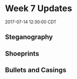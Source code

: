 Week 7 Updates
================
2017-07-14 12:30:00 CDT

Steganography
-------------

Shoeprints
----------

Bullets and Casings
-------------------
